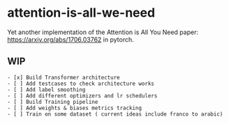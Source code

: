 # attention-is-all-we-need
Yet another implementation of the Attention is All You Need paper: https://arxiv.org/abs/1706.03762 in pytorch. 


## WIP
    - [x] Build Transformer architecture
    - [ ] Add testcases to check architecture works
    - [ ] Add label smoothing
    - [ ] Add different optimizers and lr schedulers
    - [ ] Build Training pipeline
    - [ ] Add weights & biases metrics tracking
    - [ ] Train on some dataset ( current ideas include franco to arabic)

